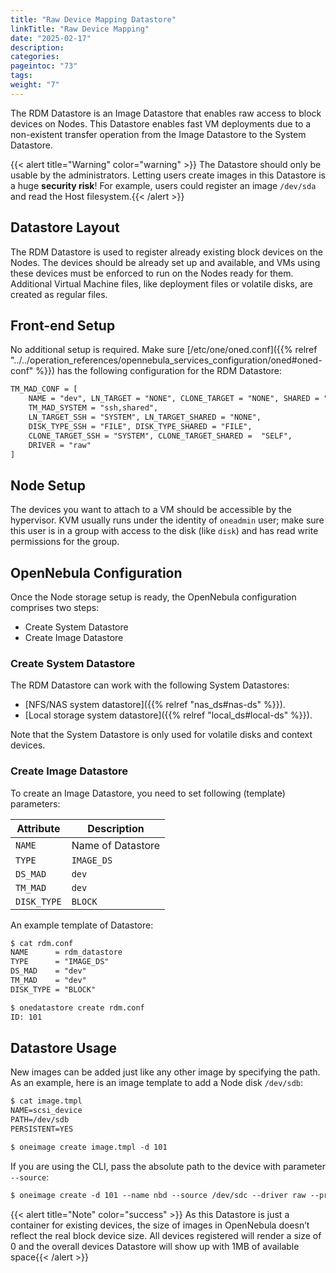 ```yaml
---
title: "Raw Device Mapping Datastore"
linkTitle: "Raw Device Mapping"
date: "2025-02-17"
description:
categories:
pageintoc: "73"
tags:
weight: "7"
---
```


<a id="dev-ds"></a>

<!--# Raw Device Mapping (RDM) Datastore -->

The RDM Datastore is an Image Datastore that enables raw access to block devices on Nodes. This Datastore enables fast VM deployments due to a non-existent transfer operation from the Image Datastore to the System Datastore.

{{< alert title="Warning" color="warning" >}}
The Datastore should only be usable by the administrators. Letting users create images in this Datastore is a huge **security risk**! For example, users could register an image `/dev/sda` and read the Host filesystem.{{< /alert >}} 

## Datastore Layout

The RDM Datastore is used to register already existing block devices on the Nodes. The devices should be already set up and available, and VMs using these devices must be enforced to run on the Nodes ready for them. Additional Virtual Machine files, like deployment files or volatile disks, are created as regular files.

## Front-end Setup

No additional setup is required. Make sure [/etc/one/oned.conf]({{% relref "../../operation_references/opennebula_services_configuration/oned#oned-conf" %}}) has the following configuration for the RDM Datastore:

```default
TM_MAD_CONF = [
    NAME = "dev", LN_TARGET = "NONE", CLONE_TARGET = "NONE", SHARED = "YES",
    TM_MAD_SYSTEM = "ssh,shared",
    LN_TARGET_SSH = "SYSTEM", LN_TARGET_SHARED = "NONE",
    DISK_TYPE_SSH = "FILE", DISK_TYPE_SHARED = "FILE",
    CLONE_TARGET_SSH = "SYSTEM", CLONE_TARGET_SHARED =  "SELF",
    DRIVER = "raw"
]
```

## Node Setup

The devices you want to attach to a VM should be accessible by the hypervisor. KVM usually runs under the identity of `oneadmin` user; make sure this user is in a group with access to the disk (like `disk`) and has read write permissions for the group.

<a id="dev-ds-templates"></a>

## OpenNebula Configuration

Once the Node storage setup is ready, the OpenNebula configuration comprises two steps:

* Create System Datastore
* Create Image Datastore

### Create System Datastore

The RDM Datastore can work with the following System Datastores:

* [NFS/NAS system datastore]({{% relref "nas_ds#nas-ds" %}}).
* [Local storage system datastore]({{% relref "local_ds#local-ds" %}}).

Note that the System Datastore is only used for volatile disks and context devices.

### Create Image Datastore

To create an Image Datastore, you need to set following (template) parameters:

| Attribute   | Description       |
|-------------|-------------------|
| `NAME`      | Name of Datastore |
| `TYPE`      | `IMAGE_DS`        |
| `DS_MAD`    | `dev`             |
| `TM_MAD`    | `dev`             |
| `DISK_TYPE` | `BLOCK`           |

An example template of Datastore:

```default
$ cat rdm.conf
NAME      = rdm_datastore
TYPE      = "IMAGE_DS"
DS_MAD    = "dev"
TM_MAD    = "dev"
DISK_TYPE = "BLOCK"

$ onedatastore create rdm.conf
ID: 101
```

## Datastore Usage

New images can be added just like any other image by specifying the path. As an example, here is an image template to add a Node disk `/dev/sdb`:

```default
$ cat image.tmpl
NAME=scsi_device
PATH=/dev/sdb
PERSISTENT=YES

$ oneimage create image.tmpl -d 101
```

If you are using the CLI, pass the absolute path to the device with parameter `--source`:

```default
$ oneimage create -d 101 --name nbd --source /dev/sdc --driver raw --prefix vd --persistent --type OS --size 0MB
```

{{< alert title="Note" color="success" >}}
As this Datastore is just a container for existing devices, the size of images in OpenNebula doesn’t reflect the real block device size. All devices registered will render a size of 0 and the overall devices Datastore will show up with 1MB of available space{{< /alert >}} 
